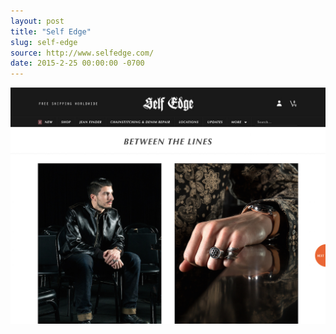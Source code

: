 ```yaml
---
layout: post
title: "Self Edge"
slug: self-edge
source: http://www.selfedge.com/
date: 2015-2-25 00:00:00 -0700
---
```


<img src="/assets/img/screenshots/self-edge.jpg">
